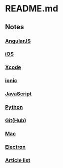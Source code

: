 # README.md

## Notes

### [AngularJS](https://github.com/Monsoir/Notes/blob/master/AngularJS/Best%20Practice.md)
### [iOS](https://github.com/Monsoir/Notes/blob/master/iOS/index.md)
### [Xcode](./Xcode/Xcode.md)
### [ionic](https://github.com/Monsoir/Notes/blob/master/ionic/ionic%20notes.md)
### [JavaScript](https://github.com/Monsoir/Notes/blob/master/JavaScript/JavaScriptNotes.md)
### [Python](https://github.com/Monsoir/Notes/blob/master/Python/index.md)
### [Git(Hub)](https://github.com/Monsoir/Notes/blob/master/Git(Hub)/index.md)
### [Mac](https://github.com/Monsoir/Notes/blob/master/Mac/Mac.md)
### [Electron](./Electron/Index.md)
### [Article list](./Articles/Index.md)


